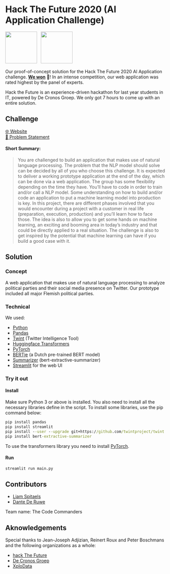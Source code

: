 
# Hack The Future 2020 (AI Application Challenge)
<img height="100px" src="https://i.imgur.com/9jy03IT.png"/>&nbsp;&nbsp;&nbsp;<img height="100px" src="https://i.imgur.com/IxJEaZH.png"/>
<br>

Our proof-of-concept solution for the Hack The Future 2020 AI Application challenge. 
[**We won**](https://www.linkedin.com/posts/dantederuwe_hackathon-hackathon2020-hackthefuture-activity-6737088028495425537-XgcK) 🥳! In an intense competition, our web application was rated highest by the panel of experts.

Hack the Future is an experience-driven hackathon for last year students in IT, powered by De Cronos Groep. We only got 7 hours to come up with an entire solution.

## Challenge
[🌐 Website](https://hackthefuture.be/2020)<br>
[📃 Problem Statement](https://git.cronos.be/xplodata/hackthefuture2020/blob/master/HackTheFuture_XploData.pdf)

#### Short Summary:
> You are challenged to build an application that makes use of natural language processing. The problem that the NLP model should solve can be decided by all of you who choose this challenge. It is expected to deliver a working prototype application at the end of the day, which can be done via a web application. The group has some flexibility depending on the time they have. You’ll have to code in order to train and/or call a NLP model. Some understanding on how to build and/or code an application to put a machine learning model into production is key.
> In this project, there are different phases involved that you would encounter during a project with a customer in real life (preparation, execution, production) and you’ll learn how to face those. The idea is also to allow you to get some hands on machine learning, an exciting and booming area in today’s industry and that could be directly applied to a real situation. The challenge is also to get inspired by the potential that machine learning can have if you build a good case with it.

## Solution
### Concept
A web application that makes use of natural language processing to analyze political parties and their social media presence on Twitter. Our prototype included all major Flemish political parties.

### Technical
We used:
- [Python](https://python.org)
- [Pandas](https://pandas.pydata.org/)
- [Twint](https://github.com/twintproject/twint) (Twitter Intelligence Tool)
- [Huggingface Transformers](https://github.com/huggingface/transformers)
- [PyTorch](https://pytorch.org/)
- [BERTje](https://github.com/wietsedv/bertje) (a Dutch pre-trained BERT model)
- [Summarizer](https://github.com/dmmiller612/bert-extractive-summarizer) (bert-extractive-summarizer)
- [Streamlit](https://www.streamlit.io/) for the web UI

### Try it out 

#### Install
Make sure Python 3 or above is installed.
You also need to install all the necessary libraries define in the script. To install some libraries, use the pip command below:
```cmd
pip install pandas 
pip install streamlit 
pip install --user --upgrade git+https://github.com/twintproject/twint.git@origin/master#egg=twint
pip install bert-extractive-summarizer
```

To use the transformers library you need to install [PyTorch](https://pytorch.org/).

#### Run 
```bash
streamlit run main.py
```

## Contributors
- [Liam Spitaels](https://github.com/liamspitaels)
- [Dante De Ruwe](https://github.com/dantederuwe)

Team name: The Code Commanders

## Aknowledgements

Special thanks to Jean-Joseph Adjizian, Reinert Roux and Peter Boschmans and the following organizations as a whole:
- [hack The Future](https://hackthefuture.be)
- [De Cronos Groep](https://cronos-groep.be/)
- [XploData](https://xplodata.be/)

